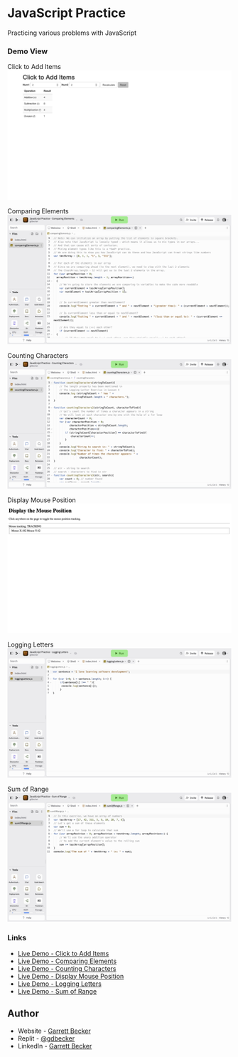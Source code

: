 # JavaScript Practice

Practicing various problems with JavaScript

### Demo View

Click to Add Items
![](./clickToAddItems.jpg)

Comparing Elements
![](./comparingElements.jpg)

Counting Characters
![](./countingCharacters.jpg)

Display Mouse Position
![](./displayMousePosition.jpg)

Logging Letters
![](./loggingLetters.jpg)

Sum of Range
![](./sumOfRange.jpg)

### Links

- [Live Demo - Click to Add Items](https://replit.com/@gdbecker/JavaScript-Practice-Click-to-Add-Items)
- [Live Demo - Comparing Elements](https://replit.com/@gdbecker/JavaScript-Practice-Comparing-Elements)
- [Live Demo - Counting Characters](https://replit.com/@gdbecker/JavaScript-Practice-Counting-Characters)
- [Live Demo - Display Mouse Position](https://replit.com/@gdbecker/JavaScript-Practice-Display-Mouse-Position)
- [Live Demo - Logging Letters](https://replit.com/@gdbecker/JavaScript-Practice-Logging-Letters)
- [Live Demo - Sum of Range](https://replit.com/@gdbecker/JavaScript-Practice-Sum-of-Range)

## Author

- Website - [Garrett Becker]()
- Replit - [@gdbecker](https://replit.com/@gdbecker)
- LinkedIn - [Garrett Becker](https://www.linkedin.com/in/garrett-becker-923b4a106/)